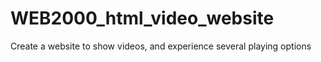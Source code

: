 # WEB2000_html_video_website
Create a website to show videos, and experience several playing options
